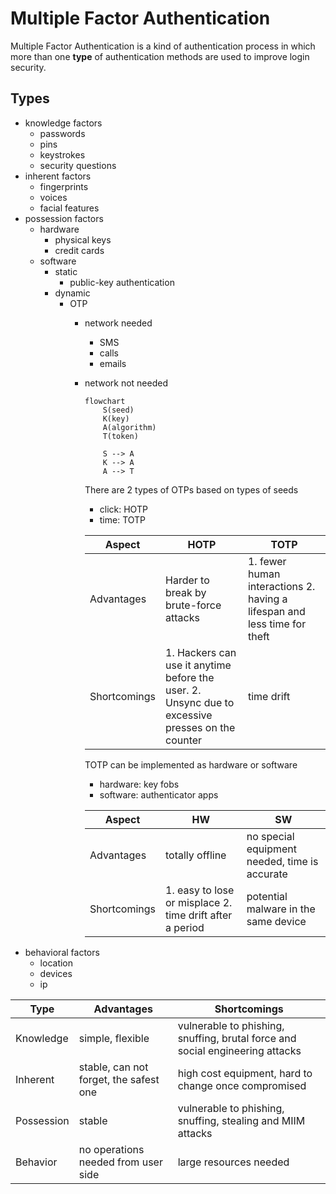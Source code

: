 # Multiple Factor Authentication

Multiple Factor Authentication is a kind of authentication process in which more than one **type** of authentication methods are used to improve login security.

## Types
- knowledge factors
	- passwords
	- pins
	- keystrokes
	- security questions
- inherent factors
	- fingerprints
	- voices
	- facial features
- possession factors
	- hardware
		- physical keys
		- credit cards
	- software
		- static
			- public-key authentication
		- dynamic
			- OTP
				- network needed
					- SMS
					- calls
					- emails
				- network not needed
					```mermaid
					flowchart
						S(seed)
						K(key)
						A(algorithm)
						T(token)

						S --> A
						K --> A
						A --> T
					```
					There are 2 types of OTPs based on types of seeds
					- click: HOTP
					- time: TOTP
	
					| Aspect | HOTP | TOTP |
					| --- | --- | --- |
					| Advantages | Harder to break by brute-force attacks | 1. fewer human interactions 2. having a lifespan and less time for theft |
					| Shortcomings | 1. Hackers can use it anytime before the user.  2. Unsync due to excessive presses on the counter | time drift |
						
					TOTP can be implemented as hardware or software	
					- hardware: key fobs
					- software: authenticator apps
					
					| Aspect | HW | SW |
					| --- | --- | --- |
					| Advantages | totally offline | no special equipment needed, time is accurate |
					| Shortcomings | 1. easy to lose or misplace 2. time drift after a period | potential malware in the same device |			 
- behavioral factors
	- location
	- devices
	- ip

| Type | Advantages | Shortcomings |
| --- | --- | --- |
| Knowledge | simple, flexible | vulnerable to phishing, snuffing, brutal force and social engineering attacks |
| Inherent | stable, can not forget, the safest one | high cost equipment, hard to change once compromised |
| Possession | stable | vulnerable to phishing, snuffing, stealing and MIIM attacks |
| Behavior | no operations needed from user side | large resources needed |

	
		
		 
<!--stackedit_data:
eyJoaXN0b3J5IjpbMTA1NzI4ODYxM119
-->